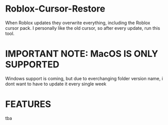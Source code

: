 # Roblox-Cursor-Restore

When Roblox updates they overwrite everything, including the Roblox cursor pack. I personally like the old cursor, so after every update, run this tool.

# IMPORTANT NOTE: MacOS IS ONLY SUPPORTED
Windows support is coming, but due to everchanging folder version name, i dont want to have to update it every single week

# FEATURES

tba
